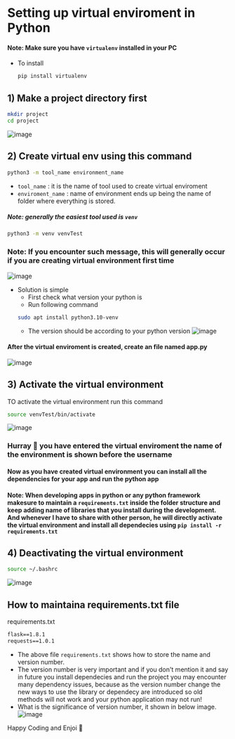 # Setting up virtual enviroment in Python

#### Note: Make sure you have `virtualenv` installed in your PC
- To install
  ```bash
  pip install virtualenv
  ```


## 1)  Make a project directory first
```bash
mkdir project
cd project
```
![image](https://github.com/shashankbhosagi/setting-up-virtual-env-python/assets/78866224/9a0e7c7c-b985-430c-b76f-b566b389b579)

## 2) Create virtual env using this command
```bash
python3 -m tool_name environment_name
```
- `tool_name` : it is the name of tool used to create virtual enviroment
- `enviroment_name` : name of environment ends up being the name of folder where everything is stored.

##### Note: generally the easiest tool used is `venv`

```bash
python3 -m venv venvTest
```
### Note: If you encounter such message, this will generally occur if you are creating virtual environment first time

![image](https://github.com/shashankbhosagi/setting-up-virtual-env-python/assets/78866224/0410811f-c3b4-4205-95b8-30b6d715fc00)

- Solution is simple 
    - First check what version your python is 
    - Run following command
    ```bash
    sudo apt install python3.10-venv
    ```
    - The version should be according to your python version
    ![image](https://github.com/shashankbhosagi/setting-up-virtual-env-python/assets/78866224/b15574e9-bd2c-48bf-be48-cbc5f8f81ee8)


#### After the virtual enviroment is created, create an file named app.py
![image](https://github.com/shashankbhosagi/setting-up-virtual-env-python/assets/78866224/123802d2-5f58-44d4-b2b1-e9606842f1d0)


## 3) Activate the virtual environment
TO activate the virtual environment run this command
```bash
source venvTest/bin/activate
```
![image](https://github.com/shashankbhosagi/setting-up-virtual-env-python/assets/78866224/261cee59-7332-4587-9fdb-ad3b6000e283)

<h3> Hurray 🎉 you have entered the virtual enviroment the name of the environment is shown before the username </h3>

#### Now as you have created virtual environment you can install all the dependencies for your app and run the python app

#### Note: When developing apps in python or any python framework makesure to maintain a `requirements.txt` inside the folder structure and keep adding name of libraries that you install during the development. And whenever I have to share with other person, he will directly activate the virtual environment and install all dependecies using `pip install -r requirements.txt`

## 4) Deactivating the virtual environment
```bash
source ~/.bashrc
```
![image](https://github.com/shashankbhosagi/setting-up-virtual-env-python/assets/78866224/0cee2529-3986-4232-ad8d-2d89d06507a1)



## How to maintaina requirements.txt file

requirements.txt
```txt
flask==1.8.1
requests==1.0.1
```

- The above file `requirements.txt` shows how to store the name and version number.
- The version number is very important and if you don't mention it and say in future you install dependecies and run the project you may encounter many dependency issues, because as the version number change the new ways to use the library or dependecy are introduced so old methods will not work and your python application may not run!
- What is the significance of version number, it shown in below image.
  ![image](https://github.com/shashankbhosagi/setting-up-virtual-env-python/assets/78866224/4785bb51-4389-4f03-a2c5-5032a3f2ec0f)


Happy Coding and Enjoi 🎉




